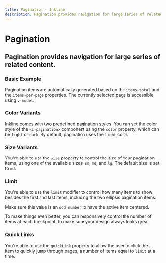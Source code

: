 ```yaml
---
title: Pagination - Inkline
description: Pagination provides navigation for large series of related content.
---
```


<script setup>
import {
    IPaginationBasicExample,
    IPaginationColorVariantsExample,
    IPaginationLimitExample,
    IPaginationLimitResponsiveExample,
    IPaginationQuickLinksExample,
    IPaginationSizeVariantsExample
} from '@inkline/inkline/components/IPagination/examples';
import { default as IPaginationBasicExampleHTML } from '@inkline/inkline/components/IPagination/examples/basic.html?raw';
import { default as IPaginationBasicExampleJS } from '@inkline/inkline/components/IPagination/examples/basic.js?raw';
import { default as IPaginationColorVariantsExampleHTML } from '@inkline/inkline/components/IPagination/examples/color-variants.html?raw';
import { default as IPaginationColorVariantsExampleJS } from '@inkline/inkline/components/IPagination/examples/color-variants.js?raw';
import { default as IPaginationLimitExampleHTML } from '@inkline/inkline/components/IPagination/examples/limit.html?raw';
import { default as IPaginationLimitExampleJS } from '@inkline/inkline/components/IPagination/examples/limit.js?raw';
import { default as IPaginationLimitResponsiveExampleHTML } from '@inkline/inkline/components/IPagination/examples/limit-responsive.html?raw';
import { default as IPaginationLimitResponsiveExampleJS } from '@inkline/inkline/components/IPagination/examples/limit-responsive.js?raw';
import { default as IPaginationQuickLinksExampleHTML } from '@inkline/inkline/components/IPagination/examples/quick-links.html?raw';
import { default as IPaginationQuickLinksExampleJS } from '@inkline/inkline/components/IPagination/examples/quick-links.js?raw';
import { default as IPaginationSizeVariantsExampleHTML } from '@inkline/inkline/components/IPagination/examples/size-variants.html?raw';
import { default as IPaginationSizeVariantsExampleJS } from '@inkline/inkline/components/IPagination/examples/size-variants.js?raw';
</script>


# Pagination
## Pagination provides navigation for large series of related content.

### Basic Example
Pagination items are automatically generated based on the `items-total` and the `items-per-page` properties. The currently selected page is accessible using `v-model`.

<example :component="IPaginationBasicExample" :html="IPaginationBasicExampleHTML" :js="IPaginationBasicExampleJS"></example>

### Color Variants
Inkline comes with two predefined pagination styles. You can set the color style of the `<i-pagination>` component using the `color` property, which can be `light` or `dark`. By default, pagination uses the `light` color.

<example :component="IPaginationColorVariantsExample" :html="IPaginationColorVariantsExampleHTML" :js="IPaginationColorVariantsExampleJS"></example>

### Size Variants
You're able to use the `size` property to control the size of your pagination items, using one of the available sizes: `sm`, `md`, and `lg`. The default size is set to `md`.

<example :component="IPaginationSizeVariantsExample" :html="IPaginationSizeVariantsExampleHTML" :js="IPaginationSizeVariantsExampleJS"></example>

### Limit
You're able to use the `limit` modifier to control how many items to show besides the first and last items, including the two ellipsis pagination items. 

Make sure this value is an `odd number` to have the active item centered.

<example :component="IPaginationLimitExample" :html="IPaginationLimitExampleHTML" :js="IPaginationLimitExampleJS"></example>

To make things even better, you can responsively control the number of items at each breakpoint, to make sure your design always looks great.

<example :component="IPaginationLimitResponsiveExample" :html="IPaginationLimitResponsiveExampleHTML" :js="IPaginationLimitResponsiveExampleJS"></example>


### Quick Links
You're able to use the `quickLink` property to allow the user to click the `…` item to quickly jump through pages, a number of items equal to `limit` at a time. 

<example :component="IPaginationQuickLinksExample" :html="IPaginationQuickLinksExampleHTML" :js="IPaginationQuickLinksExampleJS"></example>
